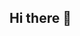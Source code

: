 ## Hi there 👋

<!--
**bolatkhan/bolatkhan** is a ✨ _special_ ✨ repository because its `README.md` (this file) appears on your GitHub profile.

Here are some ideas to get you started:

- 🌱 I’m currently learning Data Analytics(DA)
- 👯 I’m looking to collaborate on any projects related to DA
- 📫 How to reach me: askhat.bolatkhan@gmail.com
- 😄 Pronouns: he/him
-->
